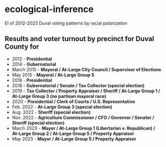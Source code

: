 # ecological-inference
EI of 2012-2023 Duval voting patterns by racial polarization  

## Results and voter turnout by precinct for Duval County for  

* 2012 - **Presidential**
* 2014 - **Gubernatorial**
* March 2015 - **Mayoral / At-Large City Council / Supervisor of Elections**
* May 2015 - **Mayoral / At-Large Group 5**
* 2016 - **Presidential**
* 2018 - **Gubernatorial / Senate / Tax Collector (special election)**
* 2019 - **Tax Collector / Property Appraiser / Sheriff / At-Large Group 1 / At-Large Group 3 (no partisan mayoral race)**
* 2020 - **Presidential / Clerk of Courts / U.S. Representative**
* Feb. 2022 - **At-Large Group 3 (special election)**
* Aug. 2022 - **Sheriff (special election)**
* Nov. 2022 - **Agriculture Commissioner / CFO / Governor / Senator / Sheriff (special election)**
* March 2023 - **Mayor / At-Large Group 1 (Libertarian v. Republican) / At-Large Group 2 / At-Large Group 5 / Property Appraiser**
* May 2023 - **Mayor / At-Large Group 5 / Property Appraiser**
